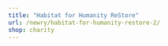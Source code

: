 ```yaml
---
title: "Habitat for Humanity ReStore"
url: /newry/habitat-for-humanity-restore-2/
shop: charity
---
```

